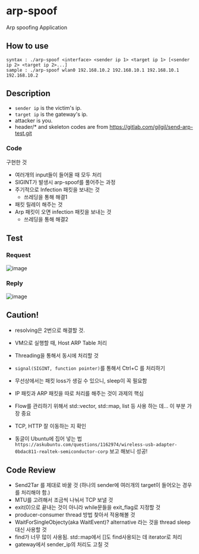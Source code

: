 # arp-spoof
Arp spoofing Application

## How to use
```shell
syntax : ./arp-spoof <interface> <sender ip 1> <target ip 1> [<sender ip 2> <target ip 2>...]
sample : ./arp-spoof wlan0 192.168.10.2 192.168.10.1 192.168.10.1 192.168.10.2
```
## Description
* `sender ip` is the victim's ip.
* `target ip` is the gateway's ip.
* attacker is you.
* header/* and skeleton codes are from https://gitlab.com/gilgil/send-arp-test.git

### Code
구현한 것
* 여러개의 input들이 들어올 때 모두 처리
* SIGINT가 발생시 arp-spoof를 풀어주는 과정
* 주기적으로 Infection 패킷을 보내는 것
  * 쓰레딩을 통해 해결1
* 패킷 릴레이 해주는 것
* Arp 패킷이 오면 infection 패킷을 보내는 것
  * 쓰레딩을 통해 해결2
 

## Test 
### Request
![image](https://user-images.githubusercontent.com/56115311/137070298-1368d366-fa0b-49b0-bd93-d9c6258287ef.png)
### Reply
![image](https://user-images.githubusercontent.com/56115311/137070343-74593284-050b-4a7a-981e-19e144223d3f.png)

## Caution!
* resolving은 2번으로 해결할 것.
* VM으로 실행할 때, Host ARP Table 처리
* Threading을 통해서 동시에 처리할 것
* `signal(SIGINT, function pointer)`를 통해서 Ctrl+C 를 처리하기
* 무선상에서는 패킷 loss가 생길 수 있으니, sleep이 꼭 필요함
* IP 패킷과 ARP 패킷을 따로 처리를 해주는 것이 과제의 핵심
* Flow를 관리하기 위해서 std::vector, std::map, list 등 사용 하는 데... 이 부분 가장 중요
* TCP, HTTP 잘 이동하는 지 확인

* 동글이 Ubuntu에 집어 넣는 법 `https://askubuntu.com/questions/1162974/wireless-usb-adapter-0bdac811-realtek-semiconductor-corp` 보고 해보니 성공!

## Code Review
* Send2Tar 를 제대로 바꿀 것 (하나의 sender에 여러개의 target이 들어오는 경우를 처리해야 함.)
* MTU를 고려해서 조금씩 나눠서 TCP 보낼 것
* exit(0)으로 끝내는 것이 아니라 while문들을 exit_flag로 지정할 것
* producer-consumer thread 방법 찾아서 적용해볼 것
* WaitForSingleObjecty(aka WaitEvent)? alternative 라는 것을 thread sleep 대신 사용할 것
* find가 너무 많이 사용됨. std::map에서 []도 find사용되는 데 iterator로 처리
* gateway에서 sender_ip의 처리도 고칠 것
